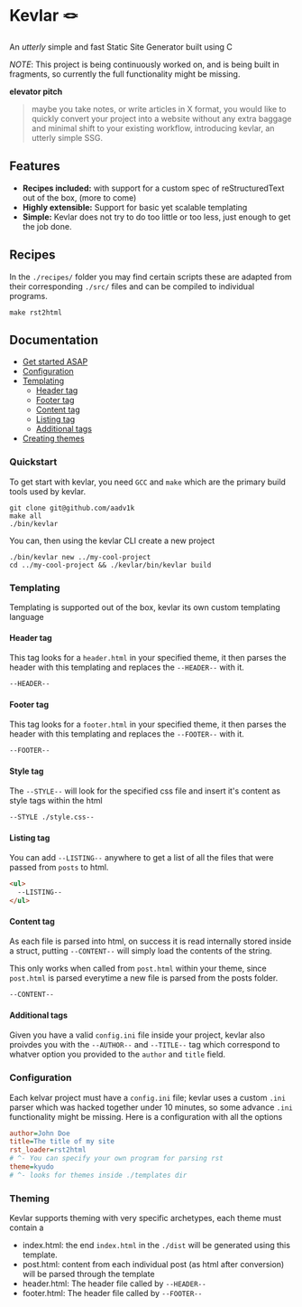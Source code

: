 # Kevlar 🪢

An _utterly_ simple and fast Static Site Generator built using C

_NOTE_: This project is being continuously worked on, and is being built in fragments, so currently the full functionality might be missing.

**elevator pitch**

> maybe you take notes, or write articles in X format, you would like to quickly convert your project into a website without any extra baggage and minimal shift to your existing workflow, introducing kevlar, an utterly simple SSG.

## Features

- **Recipes included:** with support for a custom spec of reStructuredText out of the box, (more to come)
- **Highly extensible:** Support for basic yet scalable templating
- **Simple:** Kevlar does not try to do too little or too less, just enough to get the job done.

## Recipes

In the `./recipes/` folder you may find certain scripts these are adapted from their corresponding `./src/` files and can be compiled to individual programs. 

```shell
make rst2html
```

## Documentation

- [Get started ASAP](#quickstart)
- [Configuration](#configuration)
- [Templating](#templating)
  - [Header tag](#header-tag)
  - [Footer tag](#footer-tag)
  - [Content tag](#content-tag)
  - [Listing tag](#listing-tag)
  - [Additional tags](#additional-tags)
- [Creating themes](#theming)

### Quickstart

To get start with kevlar, you need `GCC` and `make` which are the primary build tools used by kevlar.

```shell
git clone git@github.com/aadv1k
make all
./bin/kevlar
```

You can, then using the kevlar CLI create a new project

```shell
./bin/kevlar new ../my-cool-project
cd ../my-cool-project && ./kevlar/bin/kevlar build
```

### Templating

Templating is supported out of the box, kevlar its own custom templating language

#### Header tag

This tag looks for a `header.html` in your specified theme, it then parses the header with this templating and replaces the `--HEADER--` with it.

```html
--HEADER--
```

#### Footer tag

This tag looks for a `footer.html` in your specified theme, it then parses the header with this templating and replaces the `--FOOTER--` with it.

```html
--FOOTER--
```

#### Style tag

The `--STYLE--` will look for the specified css file and insert it's content as style tags within the html

```html
--STYLE ./style.css--
```

#### Listing tag

You can add `--LISTING--` anywhere to get a list of all the files that were passed from `posts` to html.

```html
<ul>
  --LISTING--
</ul>
```

#### Content tag

As each file is parsed into html, on success it is read internally stored inside a struct, putting `--CONTENT--` will simply load the contents of the string.

This only works when called from `post.html` within your theme, since `post.html` is parsed everytime a new file is parsed from the posts folder.

```html
--CONTENT--
```

#### Additional tags

Given you have a valid `config.ini` file inside your project, kevlar also proivdes you with the `--AUTHOR--` and `--TITLE--` tag which correspond to whatver option you provided to the `author` and `title` field.

### Configuration

Each kelvar project must have a `config.ini` file; kevlar uses a custom `.ini` parser which was hacked together under 10 minutes, so some advance `.ini` functionality might be missing. Here is a configuration with all the options

```ini
author=John Doe
title=The title of my site
rst_loader=rst2html
# ^- You can specify your own program for parsing rst 
theme=kyudo
# ^- looks for themes inside ./templates dir
```
### Theming

Kevlar supports theming with very specific archetypes, each theme must contain a
- index.html: the end `index.html` in the `./dist` will be generated using this template. 
- post.html: content from each individual post (as html after conversion) will be parsed through the template 
- header.html: The header file called by `--HEADER--`
- footer.html: The header file called by `--FOOTER--`
